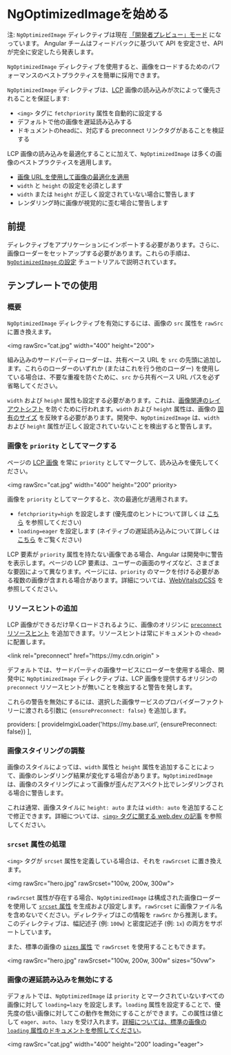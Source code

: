 # NgOptimizedImageを始める

注: `NgOptimizedImage` ディレクティブは現在 [「開発者プレビュー」モード](https://angular.jp/guide/releases#developer-preview) になっています。 Angular チームはフィードバックに基づいて API を安定させ、API が完全に安定したら発表します。

`NgOptimizedImage` ディレクティブを使用すると、画像をロードするためのパフォーマンスのベストプラクティスを簡単に採用できます。

`NgOptimizedImage` ディレクティブは、[LCP](http://web.dev/lcp) 画像の読み込みが次によって優先されることを保証します:

*   `<img>` タグに `fetchpriority` 属性を自動的に設定する
*   デフォルトで他の画像を遅延読み込みする
*   ドキュメントのheadに、対応する preconnect リンクタグがあることを検証する

LCP 画像の読み込みを最適化することに加えて、`NgOptimizedImage` は多くの画像のベストプラクティスを適用します。

*   [画像 URL を使用して画像の最適化を適用](https://web.dev/image-cdns/#how-image-cdns-use-urls-to-indicate-optimization-options)
*   `width` と `height` の設定を必須とします
*   `width` または `height` が正しく設定されていない場合に警告します
*   レンダリング時に画像が視覚的に歪む場合に警告します

## 前提

ディレクティブをアプリケーションにインポートする必要があります。さらに、画像ローダーをセットアップする必要があります。これらの手順は、[`NgOptimizedImage` の設定](/guide/image-directive-setup) チュートリアルで説明されています。

## テンプレートでの使用

### 概要

`NgOptimizedImage` ディレクティブを有効にするには、画像の `src` 属性を `rawSrc` に置き換えます。

<code-example format="html" language="html">
  &lt;img rawSrc=”cat.jpg" width="400" height="200"&gt;
</code-example>

組み込みのサードパーティローダーは、共有ベース URL を `src` の先頭に追加します。これらのローダーのいずれか (またはこれを行う他のローダー) を使用している場合は、不要な重複を防ぐために、`src` から共有ベース URL パスを必ず省略してください。

`width` および `height` 属性も設定する必要があります。これは、[画像関連のレイアウトシフト](https://web.dev/css-web-vitals/#images-and-layout-shifts) を防ぐために行われます。`width` および `height` 属性は、画像の [固有のサイズ](https://developer.mozilla.org/en-US/docs/Glossary/Intrinsic_Size) を反映する必要があります。開発中、`NgOptimizedImage` は、`width` および `height` 属性が正しく設定されていないことを検出すると警告します。

### 画像を `priority` としてマークする

ページの [LCP 画像](https://web.dev/lcp/#what-elements-are-considered) を常に `priority` としてマークして、読み込みを優先してください。

<code-example format="html" language="html">
  &lt;img rawSrc="cat.jpg" width="400" height="200" priority&gt;
</code-example>

画像を `priority` としてマークすると、次の最適化が適用されます。

*   `fetchpriority=high` を設定します (優先度のヒントについて詳しくは [こちら](https://web.dev/priority-hints/) を参照してください)
*   `loading=eager` を設定します (ネイティブの遅延読み込みについて詳しくは [こちら](https://web.dev/browser-level-image-lazy-loading/) をご覧ください)

LCP 要素が `priority` 属性を持たない画像である場合、Angular は開発中に警告を表示します。ページの LCP 要素は、ユーザーの画面のサイズなど、さまざまな要因によって異なります。ページには、`priority` のマークを付ける必要がある複数の画像が含まれる場合があります。詳細については、[WebVitalsのCSS](https://web.dev/css-web-vitals/#images-and-largest-contentful-paint-lcp) を参照してください。

### リソースヒントの追加

LCP 画像ができるだけ早くロードされるように、画像のオリジンに [`preconnect` リソースヒント](https://web.dev/preconnect-and-dns-prefetch/) を追加できます。リソースヒントは常にドキュメントの `<head>` に配置します。

<code-example format="html" language="html">
  &lt;link rel="preconnect" href="https://my.cdn.origin" &gt;
</code-example>

デフォルトでは、サードパーティの画像サービスにローダーを使用する場合、開発中に `NgOptimizedImage` ディレクティブは、LCP 画像を提供するオリジンの `preconnect` リソースヒントが無いことを検出すると警告を発します。

これらの警告を無効にするには、選択した画像サービスのプロバイダーファクトリーに渡される引数に `{ensurePreconnect: false}` を追加します。

<code-example format="typescript" language="typescript">
providers: [
  provideImgixLoader('https://my.base.url', {ensurePreconnect: false})
],
</code-example>

### 画像スタイリングの調整

画像のスタイルによっては、`width` 属性と `height` 属性を追加することによって、画像のレンダリング結果が変化する場合があります。`NgOptimizedImage` は、画像のスタイリングによって画像が歪んだアスペクト比でレンダリングされる場合に警告します。

これは通常、画像スタイルに `height: auto` または `width: auto` を追加することで修正できます。詳細については、[`<img>` タグに関する web.dev の記事](https://web.dev/patterns/web-vitals-patterns/images/img-tag/) を参照してください。

### `srcset` 属性の処理

`<img>` タグが `srcset` 属性を定義している場合は、それを `rawSrcset` に置き換えます。

<code-example format="html" language="html">
  &lt;img rawSrc="hero.jpg" rawSrcset="100w, 200w, 300w"&gt;
</code-example>

`rawSrcset` 属性が存在する場合、`NgOptimizedImage` は構成された画像ローダーを使用して [`srcset` 属性](https://developer.mozilla.org/en-US/docs/Web/API/HTMLImageElement/srcset) を生成および設定します。`rawSrcset` に画像ファイル名を含めないでください。ディレクティブはこの情報を `rawSrc` から推測します。このディレクティブは、幅記述子 (例: `100w`) と密度記述子 (例: `1x`) の両方をサポートしています。

また、標準の画像の [`sizes` 属性](https://developer.mozilla.org/en-US/docs/Web/API/HTMLImageElement/sizes) で `rawSrcset` を使用することもできます。

<code-example format="html" language="html">
  &lt;img rawSrc="hero.jpg" rawSrcset="100w, 200w, 300w" sizes=”50vw”&gt;
</code-example>

### 画像の遅延読み込みを無効にする

デフォルトでは、`NgOptimizedImage` は `priority` とマークされていないすべての画像に対して `loading=lazy` を設定します。`loading` 属性を設定することで、優先度の低い画像に対してこの動作を無効にすることができます。この属性は値として `eager`、`auto`、`lazy` を受け入れます。[詳細については、標準の画像の `loading` 属性のドキュメントを参照してください](https://developer.mozilla.org/en-US/docs/Web/API/HTMLImageElement/loading#value)。

<code-example format="html" language="html">
  &lt;img rawSrc="cat.jpg" width="400" height="200" loading="eager"&gt;
</code-example>
